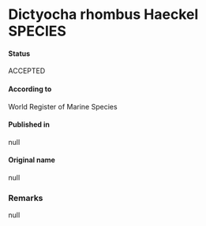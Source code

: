 Dictyocha rhombus Haeckel SPECIES
=======

#### Status
ACCEPTED

#### According to
World Register of Marine Species

#### Published in
null

#### Original name
null

### Remarks
null